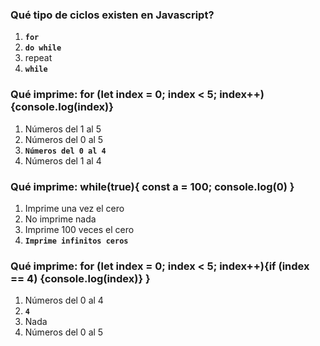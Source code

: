 ### Qué tipo de ciclos existen en Javascript?

1. **`for`**
2. **`do while`**
3. repeat
4. **`while`**

### Qué imprime: for (let index = 0; index < 5; index++){console.log(index)}

1. Números del 1 al 5
2. Números del 0 al 5
3. **`Números del 0 al 4`**
4. Números del 1 al 4

### Qué imprime: while(true){ const a = 100; console.log(0) }

1. Imprime una vez el cero
2. No imprime nada
3. Imprime 100 veces el cero
4. **`Imprime infinitos ceros`**

### Qué imprime: for (let index = 0; index < 5; index++){if (index == 4) {console.log(index)} }

1. Números del 0 al 4
2. **`4`**
3. Nada
4. Números del 0 al 5
